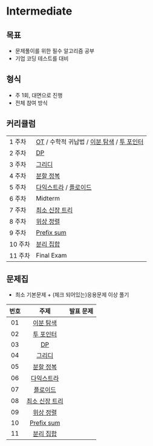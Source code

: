 # Intermediate

## 목표
- 문제풀이를 위한 필수 알고리즘 공부
- 기업 코딩 테스트를 대비

## 형식
- 주 1회, 대면으로 진행
- 전체 참여 방식

## 커리큘럼
| | |
| --- | --- |
| 1 주차 | [OT](https://blog.encrypted.gg/921?category=773649) / 수학적 귀납법 / [이분 탐색](https://blog.encrypted.gg/985) / [투 포인터](https://blog.encrypted.gg/1004) |
| 2 주차 | [DP](https://blog.encrypted.gg/974) |
| 3 주차 | [그리디](https://blog.encrypted.gg/975) |
| 4 주차  | [분할 정복](https://m.blog.naver.com/PostView.naver?blogId=kks227&logNo=220776241154&referrerCode=0&searchKeyword=%EB%B6%84%ED%95%A0%20%EC%A0%95%EB%B3%B5) |
| 5 주차 | [다익스트라](https://blog.encrypted.gg/1037) / [플로이드](https://blog.encrypted.gg/1035) |
| 6 주차 | Midterm |
| 7 주차 | [최소 신장 트리](https://blog.encrypted.gg/1024) |
| 8 주차 | [위상 정렬](https://blog.encrypted.gg/1020) |
| 9 주차 | [Prefix sum](https://m.blog.naver.com/PostView.naver?blogId=kks227&logNo=220787178657&referrerCode=0&searchKeyword=prefix) |
| 10 주차 | [분리 집합](https://m.blog.naver.com/PostView.naver?blogId=kks227&logNo=220791837179&referrerCode=0&searchKeyword=%EC%9C%A0%EB%8B%88%EC%98%A8) |
| 11 주차 | Final Exam |

## 문제집
- 최소 기본문제 + (체크 되어있는)응용문제 이상 풀기

| 번호 |                                                    주제                                                    | 발표 문제 |
| :--: | :--------------------------------------------------------------------------------------------------------: | :-----: |
|  01  |      [이분 탐색](https://github.com/encrypted-def/basic-algo-lecture/blob/master/workbook/0x13.md)       |
|  02  |         [투 포인터](https://github.com/encrypted-def/basic-algo-lecture/blob/master/workbook/0x14.md)          |
|  03  |         [DP](https://github.com/encrypted-def/basic-algo-lecture/blob/master/workbook/0x10.md)          |
|  04  |         [그리디](https://github.com/encrypted-def/basic-algo-lecture/blob/master/workbook/0x11.md)          |
|  05  |         [분할 정복](https://www.acmicpc.net/workbook/view/3245)          |
|  06  |         [다익스트라](https://github.com/encrypted-def/basic-algo-lecture/blob/master/workbook/0x1D.md)          |
|  07  |         [플로이드](https://github.com/encrypted-def/basic-algo-lecture/blob/master/workbook/0x1C.md)          |
|  08  |         [최소 신장 트리](https://github.com/encrypted-def/basic-algo-lecture/blob/master/workbook/0x1B.md)          |
|  09  |         [위상 정렬](https://github.com/encrypted-def/basic-algo-lecture/blob/master/workbook/0x1A.md)          |
|  10  |  [Prefix sum](https://www.acmicpc.net/workbook/view/11438)  |
|  11  |  [분리 집합](https://www.acmicpc.net/workbook/view/11724)  |

